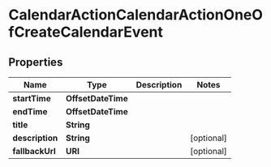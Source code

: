 

# CalendarActionCalendarActionOneOfCreateCalendarEvent


## Properties

| Name | Type | Description | Notes |
|------------ | ------------- | ------------- | -------------|
|**startTime** | **OffsetDateTime** |  |  |
|**endTime** | **OffsetDateTime** |  |  |
|**title** | **String** |  |  |
|**description** | **String** |  |  [optional] |
|**fallbackUrl** | **URI** |  |  [optional] |




